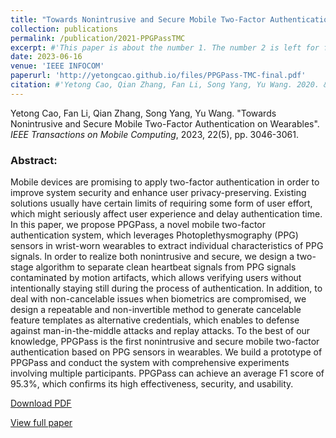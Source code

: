 ```yaml
---
title: "Towards Nonintrusive and Secure Mobile Two-Factor Authentication on Wearables"
collection: publications
permalink: /publication/2021-PPGPassTMC
excerpt: #'This paper is about the number 1. The number 2 is left for future work.'
date: 2023-06-16
venue: 'IEEE INFOCOM'
paperurl: 'http://yetongcao.github.io/files/PPGPass-TMC-final.pdf'
citation: #'Yetong Cao, Qian Zhang, Fan Li, Song Yang, Yu Wang. 2020. &quot;EarAce: Empowering Versatile Acoustic Sensing via Earable Active Noise Cancellation Platform.&quot; <i>Proceedings of the ACM on Interactive, Mobile, Wearable and Ubiquitous Technologies</i>. 7(2), 1-23.'
---
```

Yetong Cao, Fan Li, Qian Zhang, Song Yang, Yu Wang. "Towards Nonintrusive and Secure Mobile Two-Factor Authentication on Wearables". _IEEE Transactions on Mobile Computing_, 2023, 22(5), pp. 3046-3061.

### Abstract:
Mobile devices are promising to apply two-factor authentication in order to improve system security and enhance user privacy-preserving. Existing solutions usually have certain limits of requiring some form of user effort, which might seriously affect user experience and delay authentication time. In this paper, we propose PPGPass, a novel mobile two-factor authentication system, which leverages Photoplethysmography (PPG) sensors in wrist-worn wearables to extract individual characteristics of PPG signals. In order to realize both nonintrusive and secure, we design a two-stage algorithm to separate clean heartbeat signals from PPG signals contaminated by motion artifacts, which allows verifying users without intentionally staying still during the process of authentication. In addition, to deal with non-cancelable issues when biometrics are compromised, we design a repeatable and non-invertible method to generate cancelable feature templates as alternative credentials, which enables to defense against man-in-the-middle attacks and replay attacks. To the best of our knowledge, PPGPass is the first nonintrusive and secure mobile two-factor authentication based on PPG sensors in wearables. We build a prototype of PPGPass and conduct the system with comprehensive experiments involving multiple participants. PPGPass can achieve an average F1 score of 95.3%, which confirms its high effectiveness, security, and usability.

[<ins>Download PDF</ins>](../files/PPGPass-TMC-final.pdf)

[<ins>View full paper</ins>](https://ieeexplore.ieee.org/abstract/document/9645232)
